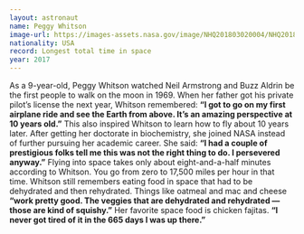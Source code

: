 ```yaml
---
layout: astronaut
name: Peggy Whitson
image-url: https://images-assets.nasa.gov/image/NHQ201803020004/NHQ201803020004~medium.jpg
nationality: USA
record: Longest total time in space
year: 2017
---
```


As a 9-year-old, Peggy Whitson watched Neil Armstrong and Buzz Aldrin be the first people to walk on the moon in 1969. When her father got his private pilot’s license the next year, Whitson remembered: 
**“I got to go on my first airplane ride and see the Earth from above. It’s an amazing perspective at 10 years old.”**
This also inspired Whitson to learn how to fly about 10 years later. After getting her doctorate in biochemistry, she joined NASA instead of further pursuing her academic career. She said:
**“I had a couple of prestigious folks tell me this was not the right thing to do. I persevered anyway.”**
Flying into space takes only about eight-and-a-half minutes according to Whitson. You go from zero to 17,500 miles per hour in that time. Whitson still remembers eating food in space that had to be dehydrated and then rehydrated. Things like oatmeal and mac and cheese 
**“work pretty good. The veggies that are dehydrated and rehydrated — those are kind of squishy.”**
Her favorite space food is chicken fajitas. 
**“I never got tired of it in the 665 days I was up there.”**
